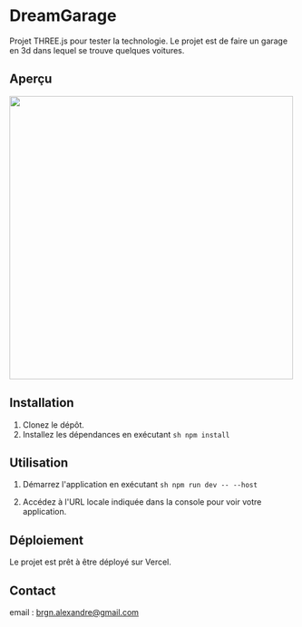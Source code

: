 # DreamGarage

Projet THREE.js pour tester la technologie. Le projet est de faire un garage en 3d dans lequel se trouve quelques voitures.

## Aperçu

<img src="/assets/website-screenshot.png" width="500">

## Installation

1. Clonez le dépôt.
2. Installez les dépendances en exécutant ```sh npm install```

## Utilisation

1. Démarrez l'application en exécutant ```sh npm run dev -- --host```

2. Accédez à l'URL locale indiquée dans la console pour voir votre application.

## Déploiement

Le projet est prêt à être déployé sur Vercel.

## Contact

email : brgn.alexandre@gmail.com